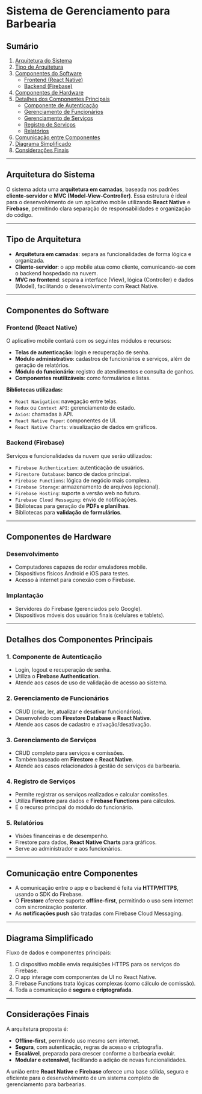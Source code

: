 
# Sistema de Gerenciamento para Barbearia

## Sumário

1. [Arquitetura do Sistema](#arquitetura-do-sistema)  
2. [Tipo de Arquitetura](#tipo-de-arquitetura)  
3. [Componentes do Software](#componentes-do-software)  
   - [Frontend (React Native)](#frontend-react-native)  
   - [Backend (Firebase)](#backend-firebase)  
4. [Componentes de Hardware](#componentes-de-hardware)  
5. [Detalhes dos Componentes Principais](#detalhes-dos-componentes-principais)  
   - [Componente de Autenticação](#1-componente-de-autenticação)  
   - [Gerenciamento de Funcionários](#2-gerenciamento-de-funcionários)  
   - [Gerenciamento de Serviços](#3-gerenciamento-de-serviços)  
   - [Registro de Serviços](#4-registro-de-serviços)  
   - [Relatórios](#5-relatórios)  
6. [Comunicação entre Componentes](#comunicação-entre-componentes)  
7. [Diagrama Simplificado](#diagrama-simplificado)  
8. [Considerações Finais](#considerações-finais)  

---

## Arquitetura do Sistema

O sistema adota uma **arquitetura em camadas**, baseada nos padrões **cliente-servidor** e **MVC (Model-View-Controller)**. Essa estrutura é ideal para o desenvolvimento de um aplicativo mobile utilizando **React Native** e **Firebase**, permitindo clara separação de responsabilidades e organização do código.

---

## Tipo de Arquitetura

- **Arquitetura em camadas**: separa as funcionalidades de forma lógica e organizada.  
- **Cliente-servidor**: o app mobile atua como cliente, comunicando-se com o backend hospedado na nuvem.  
- **MVC no frontend**: separa a interface (View), lógica (Controller) e dados (Model), facilitando o desenvolvimento com React Native.

---

## Componentes do Software

### Frontend (React Native)

O aplicativo mobile contará com os seguintes módulos e recursos:

- **Telas de autenticação**: login e recuperação de senha.  
- **Módulo administrativo**: cadastros de funcionários e serviços, além de geração de relatórios.  
- **Módulo do funcionário**: registro de atendimentos e consulta de ganhos.  
- **Componentes reutilizáveis**: como formulários e listas.

**Bibliotecas utilizadas:**

- `React Navigation`: navegação entre telas.  
- `Redux` ou `Context API`: gerenciamento de estado.  
- `Axios`: chamadas à API.  
- `React Native Paper`: componentes de UI.  
- `React Native Charts`: visualização de dados em gráficos.

### Backend (Firebase)

Serviços e funcionalidades da nuvem que serão utilizados:

- `Firebase Authentication`: autenticação de usuários.  
- `Firestore Database`: banco de dados principal.  
- `Firebase Functions`: lógica de negócio mais complexa.  
- `Firebase Storage`: armazenamento de arquivos (opcional).  
- `Firebase Hosting`: suporte a versão web no futuro.  
- `Firebase Cloud Messaging`: envio de notificações.  
- Bibliotecas para geração de **PDFs e planilhas**.  
- Bibliotecas para **validação de formulários**.

---

## Componentes de Hardware

### Desenvolvimento

- Computadores capazes de rodar emuladores mobile.
- Dispositivos físicos Android e iOS para testes.
- Acesso à internet para conexão com o Firebase.

### Implantação

- Servidores do Firebase (gerenciados pelo Google).  
- Dispositivos móveis dos usuários finais (celulares e tablets).

---

## Detalhes dos Componentes Principais

### 1. Componente de Autenticação

- Login, logout e recuperação de senha.
- Utiliza o **Firebase Authentication**.
- Atende aos casos de uso de validação de acesso ao sistema.

### 2. Gerenciamento de Funcionários

- CRUD (criar, ler, atualizar e desativar funcionários).
- Desenvolvido com **Firestore Database** e **React Native**.
- Atende aos casos de cadastro e ativação/desativação.

### 3. Gerenciamento de Serviços

- CRUD completo para serviços e comissões.
- Também baseado em **Firestore** e **React Native**.
- Atende aos casos relacionados à gestão de serviços da barbearia.

### 4. Registro de Serviços

- Permite registrar os serviços realizados e calcular comissões.
- Utiliza **Firestore** para dados e **Firebase Functions** para cálculos.
- É o recurso principal do módulo do funcionário.

### 5. Relatórios

- Visões financeiras e de desempenho.
- Firestore para dados, **React Native Charts** para gráficos.
- Serve ao administrador e aos funcionários.

---

## Comunicação entre Componentes

- A comunicação entre o app e o backend é feita via **HTTP/HTTPS**, usando o SDK do Firebase.
- O **Firestore** oferece suporte **offline-first**, permitindo o uso sem internet com sincronização posterior.
- As **notificações push** são tratadas com Firebase Cloud Messaging.

---

## Diagrama Simplificado

Fluxo de dados e componentes principais:

1. O dispositivo mobile envia requisições HTTPS para os serviços do Firebase.
2. O app interage com componentes de UI no React Native.
3. Firebase Functions trata lógicas complexas (como cálculo de comissão).
4. Toda a comunicação é **segura e criptografada**.

---

## Considerações Finais

A arquitetura proposta é:

- **Offline-first**, permitindo uso mesmo sem internet.
- **Segura**, com autenticação, regras de acesso e criptografia.
- **Escalável**, preparada para crescer conforme a barbearia evoluir.
- **Modular e extensível**, facilitando a adição de novas funcionalidades.

A união entre **React Native** e **Firebase** oferece uma base sólida, segura e eficiente para o desenvolvimento de um sistema completo de gerenciamento para barbearias.
